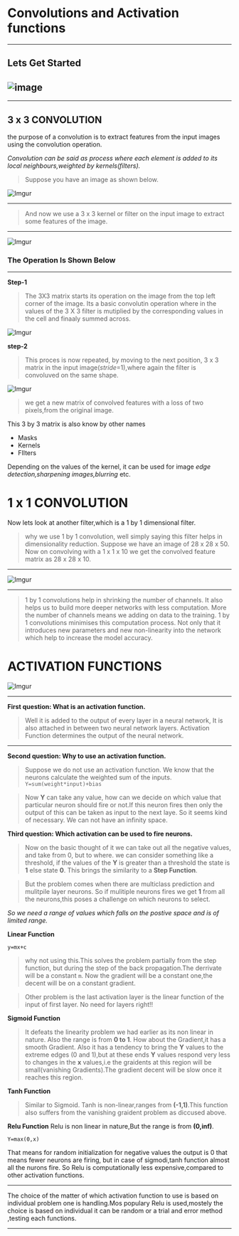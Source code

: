 # Convolutions and Activation functions 
---
## Lets Get Started 
![image](https://media.giphy.com/media/SmgdGLAzMPOUw/giphy.gif)
---

---
## 3 x 3 CONVOLUTION

the purpose of a convolution is to extract features from the input images using the convolution operation.

*Convolution can be said as process where each element is added to its local neighbours,weighted by kernels(filters).*

>Suppose you have an image as shown below.

![Imgur](https://i.imgur.com/2Ao6lUL.png)

---
>And now we use a 3 x 3 kernel or filter on the input image to extract some features of the image.

---
![Imgur](https://i.imgur.com/YB3vhdP.png)


### The Operation Is Shown Below 
---
**Step-1**
>The 3X3 matrix starts its operation on the image from the top left corner of the image. Its a basic convolutin operation where in the values of the 3 X 3 filter is mutiplied by the corresponding values in the cell and finaaly summed across.

![Imgur](https://i.imgur.com/s2CHBJt.png)


**step-2**
>This proces is now repeated, by moving to the next position, 3 x 3 matrix in the input image(*stride*=1),where again the filter is convoluved on the same shape.

![Imgur](https://i.imgur.com/fhghEQp.png)


>we  get a new matrix of convolved features with a loss of two pixels,from the original image.

This 3 by 3 matrix is also know by other names
* Masks
* Kernels
* FIlters

Depending on the values of the kernel, it can be used for image *edge detection,sharpening images,blurring* etc.




# 1 x 1 CONVOLUTION 

Now lets look at another filter,which is a 1 by 1 dimensional filter.

>why we use 1 by 1 convolution, well simply saying this filter helps in dimensionality reduction.
Suppose we have an image of 
28 x 28 x 50. Now on convolving with a 1 x 1 x 10 we get the convolved feature matrix as 28 x 28 x 10.

---
![Imgur](https://i.imgur.com/cvFmAVo.png)


---
>1 by 1 convolutions help in shrinking the number of channels. 
It also helps us to build more deeper networks with less computation.
More the number of channels means we adding on data to the training.
1 by 1 convolutions minimises this computation process.
Not only that it introduces new parameters and new non-linearity into the network which help to increase the model accuracy.


# ACTIVATION FUNCTIONS

![Imgur](https://i.imgur.com/Rnyn8xA.gif)

---

**First question: What is an activation function.**

>Well it is added to the output of every layer in a neural network, It is also attached in between two neural network layers. Activation Function determines the output of the neural network.

---
**Second question: Why to use an activation function.**

>Suppose we do not use an activation function. We know that the neurons calculate the weighted sum of the inputs.
```Y=sum(weight*input)+bias```

>Now **Y** can take any value, how can we decide on which value that particular neuron should fire or not.If this neuron fires then only the output of this can be taken as input to the next laye. So it seems kind of necessary. We can not have an infinity space.

**Third question: Which activation can be used to fire neurons.**

>Now on the basic thought of it we can take out all the negative values, and take from 0, but to where. we can consider something like a threshold, if the values of the **Y** is greater than a threshold the state is **1** else state **0**. This brings the similarity to a **Step Function**.

>But the problem comes when there are multiclass prediction and mulitpile layer neurons. So if mulitiple neurons fires we get **1** from all the neurons,this poses a challenge on which neurons to select.

*So we need a range of values which falls on the postive space and is of limited range.*

**Linear Function**

```y=mx+c```
>why not using this.This solves the problem partially from the step function, but during the step of the back propagation.The derrivate will be a constant ```m```.
Now the gradient will be a constant one,the decent will be on a constant gradient.

>Other problem is the last activation layer is the linear function of the input of first layer.
No need for layers right!!

**Sigmoid Function**

>It defeats the linearity problem we had earlier as its non linear in nature. Also the range is from  **0 to 1**. How about the Gradient,it has a smooth Gradient. Also it has a tendency to bring the **Y** values to the extreme edges (0 and 1),but at these ends **Y** values respond very less to changes in the **x** values,i.e the graidents at this region will be small(vanishing Gradients).The gradient decent will be slow once it reaches this region.

**Tanh Function**
>Similar to Sigmoid. Tanh is non-linear,ranges from **(-1,1)**.This function also suffers from the vanishing graident problem as diccused above.

**Relu Function**
Relu is non linear in nature,But the range is from **(0,inf)**.

```Y=max(0,x)```

That means for random initialization for negative values the output is 0 that means fewer neurons are firing, but in case of sigmodi,tanh function almost all the nurons fire.
So Relu is computationally less expensive,compared to other activation functions.

---
The choice of the matter of which activation function to use is based on individual problem one is handling.Mos populary Relu is used,mostely the choice is based on individual it can be random or a trial and error method ,testing each functions.

---
